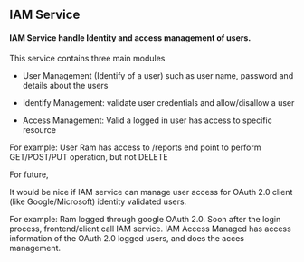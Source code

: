 ## IAM Service

#### IAM Service handle Identity and access management of users.

This service contains three main modules

* User Management (Identify of a user) such as user name, password and details about the users

* Identify Management: validate user credentials and allow/disallow a user

* Access Management: Valid a logged in user has access to specific resource

For example: 
User Ram has access to /reports end point to perform GET/POST/PUT operation, but not DELETE 

For future,

It would be nice if IAM service can manage user access for OAuth 2.0 client (like Google/Microsoft) identity validated users.

For example: Ram logged through google OAuth 2.0. Soon after the login process, frontend/client call IAM service.
IAM Access Managed has access information of the OAuth 2.0 logged users, and does the acces management.